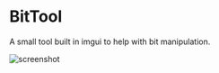 # BitTool

A small tool built in imgui to help with bit manipulation.

![screenshot](https://user-images.githubusercontent.com/10167247/155099639-0478ac3c-58c2-4edd-a608-b107bddf66bc.png)
